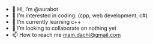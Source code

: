 - 👋 Hi, I’m @aurabot
- 👀 I’m interested in coding. (cpp, web development, c#)
- 🌱 I’m currently learning c++
- 💞️ I’m looking to collaborate on nothing yet
- 📫 How to reach me main.dachi@gmail.com

<!---
aurabot/aurabot is a ✨ special ✨ repository because its `README.md` (this file) appears on your GitHub profile.
You can click the Preview link to take a look at your changes.
--->
